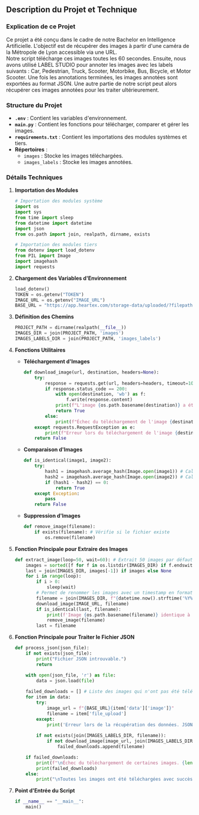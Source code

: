 ## Description du Projet et Technique

### Explication de ce Projet

Ce projet a été conçu dans le cadre de notre Bachelor en Intelligence Artificielle. L'objectif est de récupérer des images à partir d'une caméra de la Métropole de Lyon accessible via une URL.  
Notre script télécharge ces images toutes les 60 secondes. Ensuite, nous avons utilisé LABEL STUDIO pour annoter les images avec les labels suivants : Car, Pedestrian, Truck, Scooter, Motorbike, Bus, Bicycle, et Motor Scooter. Une fois les annotations terminées, les images annotées sont exportées au format JSON. Une autre partie de notre script peut alors récupérer ces images annotées pour les traiter ultérieurement.

### Structure du Projet

- **`.env`** : Contient les variables d'environnement.
- **`main.py`** : Contient les fonctions pour télécharger, comparer et gérer les images.
- **`requirements.txt`** : Contient les importations des modules systèmes et tiers.
- **Répertoires** :
  - `images` : Stocke les images téléchargées.
  - `images_labels` : Stocke les images annotées.

### Détails Techniques

1. **Importation des Modules**

    ```python
    # Importation des modules système
    import os
    import sys
    from time import sleep
    from datetime import datetime
    import json
    from os.path import join, realpath, dirname, exists

    # Importation des modules tiers
    from dotenv import load_dotenv
    from PIL import Image
    import imagehash
    import requests
    ```

2. **Chargement des Variables d'Environnement**

    ```python
    load_dotenv()
    TOKEN = os.getenv("TOKEN")
    IMAGE_URL = os.getenv("IMAGE_URL")
    BASE_URL = "https://app.heartex.com/storage-data/uploaded/?filepath="
    ```

3. **Définition des Chemins**

    ```python
    PROJECT_PATH = dirname(realpath(__file__))
    IMAGES_DIR = join(PROJECT_PATH, 'images')
    IMAGES_LABELS_DIR = join(PROJECT_PATH, 'images_labels')
    ```

4. **Fonctions Utilitaires**

    - **Téléchargement d'Images**

        ```python
        def download_image(url, destination, headers=None):
            try:
                response = requests.get(url, headers=headers, timeout=10)
                if response.status_code == 200:
                    with open(destination, 'wb') as f:
                        f.write(response.content)
                    print(f"L'image {os.path.basename(destination)} a été téléchargée avec succès.")
                    return True
                else:
                    print(f"Échec du téléchargement de l'image {destination}. {response.status_code} {response.reason}")
            except requests.RequestException as e:
                print(f"Erreur lors du téléchargement de l'image {destination}. Détails: {e}")
            return False
        ```

    - **Comparaison d'Images**

        ```python
        def is_identical(image1, image2):
            try:
                hash1 = imagehash.average_hash(Image.open(image1)) # Calcul du hash de l'image 1 (image précédente)
                hash2 = imagehash.average_hash(Image.open(image2)) # Calcul du hash de l'image 2 (image actuelle)
                if (hash1 - hash2) == 0:
                    return True
            except Exception:
                pass
            return False
        ```

    - **Suppression d'Images**

        ```python
        def remove_image(filename):
            if exists(filename): # Vérifie si le fichier existe
                os.remove(filename)
        ```

5. **Fonction Principale pour Extraire des Images**

    ```python
    def extract_image(loop=50, wait=60): # Extrait 50 images par défaut avec un intervalle de 60 secondes
        images = sorted([f for f in os.listdir(IMAGES_DIR) if f.endswith('.jpg')])
        last = join(IMAGES_DIR, images[-1]) if images else None
        for i in range(loop):
            if i > 0:
                sleep(wait)
            # Permet de renommer les images avec un timestamp en format YmdHMS
            filename = join(IMAGES_DIR, f"{datetime.now().strftime('%Y%m%d%H%M%S')}.jpg")
            download_image(IMAGE_URL, filename)
            if is_identical(last, filename):
                print(f'Image {os.path.basename(filename)} identique à la précédente. Suppression...')
                remove_image(filename)
            last = filename
    ```

6. **Fonction Principale pour Traiter le Fichier JSON**

    ```python
    def process_json(json_file):
        if not exists(json_file):
            print("Fichier JSON introuvable.")
            return

        with open(json_file, 'r') as file:
            data = json.load(file)
        
        failed_downloads = [] # Liste des images qui n'ont pas été téléchargées
        for item in data:
            try:
                image_url = f"{BASE_URL}{item['data']['image']}"
                filename = item['file_upload']
            except:
                print('Erreur lors de la récupération des données. JSON Malformé.')
            
            if not exists(join(IMAGES_LABELS_DIR, filename)):
                if not download_image(image_url, join(IMAGES_LABELS_DIR, filename), headers={"Authorization": f"Token {TOKEN}"}):
                    failed_downloads.append(filename)

        if failed_downloads:
            print(f"\nÉchec du téléchargement de certaines images. {len(data)-len(failed_downloads)}/{len(data)}")
            print(failed_downloads)
        else:
            print("\nToutes les images ont été téléchargées avec succès.")
    ```

7. **Point d'Entrée du Script**

    ```python
    if __name__ == "__main__":
        main()
    ```
